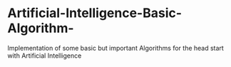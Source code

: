 # Artificial-Intelligence-Basic-Algorithm-
Implementation of some basic but important Algorithms for the head start with Artificial Intelligence

